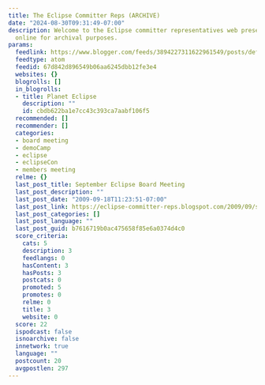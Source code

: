 ```yaml
---
title: The Eclipse Committer Reps (ARCHIVE)
date: "2024-08-30T09:31:49-07:00"
description: Welcome to the Eclipse committer representatives web presence. This is
  online for archival purposes.
params:
  feedlink: https://www.blogger.com/feeds/3894227311622961549/posts/default
  feedtype: atom
  feedid: 67d842d896549b06aa6245dbb12fe3e4
  websites: {}
  blogrolls: []
  in_blogrolls:
  - title: Planet Eclipse
    description: ""
    id: cbdb622ba1e7cc43c393ca7aabf106f5
  recommended: []
  recommender: []
  categories:
  - board meeting
  - demoCamp
  - eclipse
  - eclipseCon
  - members meeting
  relme: {}
  last_post_title: September Eclipse Board Meeting
  last_post_description: ""
  last_post_date: "2009-09-18T11:23:51-07:00"
  last_post_link: https://eclipse-committer-reps.blogspot.com/2009/09/september-eclipse-board-meeting.html
  last_post_categories: []
  last_post_language: ""
  last_post_guid: b7616719b0ac475658f85e6a0374d4c0
  score_criteria:
    cats: 5
    description: 3
    feedlangs: 0
    hasContent: 3
    hasPosts: 3
    postcats: 0
    promoted: 5
    promotes: 0
    relme: 0
    title: 3
    website: 0
  score: 22
  ispodcast: false
  isnoarchive: false
  innetwork: true
  language: ""
  postcount: 20
  avgpostlen: 297
---
```

